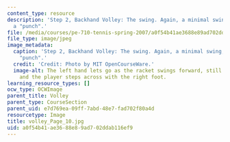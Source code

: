 ```yaml
---
content_type: resource
description: 'Step 2, Backhand Volley: The swing. Again, a minimal swing, more of
  a "punch".'
file: /media/courses/pe-710-tennis-spring-2007/a0f54b41ae3688e89ad702ddab116ef9_volley_Page_10.jpg
file_type: image/jpeg
image_metadata:
  caption: 'Step 2, Backhand Volley: The swing. Again, a minimal swing, more of a
    "punch".'
  credit: 'Credit: Photo by MIT OpenCourseWare.'
  image-alt: The left hand lets go as the racket swings forward, still tilted up,
    and the player steps across with the right foot.
learning_resource_types: []
ocw_type: OCWImage
parent_title: Volley
parent_type: CourseSection
parent_uid: e7d769ea-09ff-7abd-48e7-fad702f80a4d
resourcetype: Image
title: volley_Page_10.jpg
uid: a0f54b41-ae36-88e8-9ad7-02ddab116ef9
---
```

